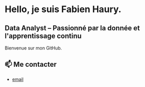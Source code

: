 # Hello, je suis Fabien Haury.
## Data Analyst – Passionné par la donnée et l'apprentissage continu

Bienvenue sur mon GitHub. 


## 📫 Me contacter
- [email](mailto:67912775+FabienHaury@users.noreply.github.com)


<!---
FabienHaury/FabienHaury is a ✨ special ✨ repository because its `README.md` (this file) appears on your GitHub profile.
You can click the Preview link to take a look at your changes.
--->
